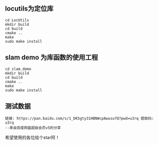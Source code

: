 ## locutils为定位库
```
cd LocUtils
mkdir build
cd build
cmake ..
make 
sudo make install
```

## slam demo 为库函数的使用工程
```
cd slam_demo
mkdir build
cd build
cmake ..
make 
sudo make install
```
## 测试数据
```
链接: https://pan.baidu.com/s/1_DK5gty31HBNWcpAwusu7Q?pwd=u3rq 提取码: u3rq 
--来自百度网盘超级会员v5的分享
```

希望使用的各位给个star阿！